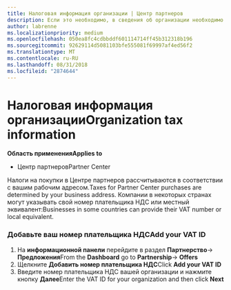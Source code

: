 ```yaml
---
title: Налоговая информация организации | Центр партнеров
description: Если это необходимо, в сведения об организации необходимо добавить номер плательщика НДС
author: labrenne
ms.localizationpriority: medium
ms.openlocfilehash: 050ea8fc4cdbbddf601114714ff45b312318b196
ms.sourcegitcommit: 92629114d5081103bfe555081f69997af4ed56f2
ms.translationtype: MT
ms.contentlocale: ru-RU
ms.lasthandoff: 08/31/2018
ms.locfileid: "2874644"
---
```

# <a name="organization-tax-information"></a><span data-ttu-id="5c13c-103">Налоговая информация организации</span><span class="sxs-lookup"><span data-stu-id="5c13c-103">Organization tax information</span></span>

**<span data-ttu-id="5c13c-104">Область применения</span><span class="sxs-lookup"><span data-stu-id="5c13c-104">Applies to</span></span>**

-  <span data-ttu-id="5c13c-105">Центр партнеров</span><span class="sxs-lookup"><span data-stu-id="5c13c-105">Partner Center</span></span>

<span data-ttu-id="5c13c-106">Налоги на покупки в Центре партнеров рассчитываются в соответствии с вашим рабочим адресом.</span><span class="sxs-lookup"><span data-stu-id="5c13c-106">Taxes for Partner Center purchases are determined by your business address.</span></span> <span data-ttu-id="5c13c-107">Компании в некоторых странах могут указывать свой номер плательщика НДС или местный эквивалент:</span><span class="sxs-lookup"><span data-stu-id="5c13c-107">Businesses in some countries can provide their VAT number or local equivalent.</span></span>

### <a name="add-your-vat-id"></a><span data-ttu-id="5c13c-108">Добавьте ваш номер плательщика НДС</span><span class="sxs-lookup"><span data-stu-id="5c13c-108">Add your VAT ID</span></span>

1.  <span data-ttu-id="5c13c-109">На **информационной панели** перейдите в раздел **Партнерство**-> **Предложения**</span><span class="sxs-lookup"><span data-stu-id="5c13c-109">From the **Dashboard** go to **Partnership**-> **Offers**</span></span>
2.  <span data-ttu-id="5c13c-110">Щелкните **Добавить номер плательщика НДС**</span><span class="sxs-lookup"><span data-stu-id="5c13c-110">Click **Add your VAT ID**</span></span>
3.  <span data-ttu-id="5c13c-111">Введите номер плательщика НДС вашей организации и нажмите кнопку **Далее**</span><span class="sxs-lookup"><span data-stu-id="5c13c-111">Enter the VAT ID for your organization and then click **Next**</span></span>





 



